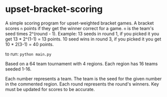 # upset-bracket-scoring
A simple scoring program for upset-weighted bracket games. A bracket scores `n` points if they get the winner correct for a game. `n` is the team's seed times 2^(round - 1). Example: 13 seeds in round 1, if you picked it you get 13 * 2^(1-1) = 13 points. 10 seed wins in round 3, if you picked it you get 10 * 2(3-1) = 40 points.

to run: `python main.py`

Based on a 64 team tournament with 4 regions. Each region has 16 teams seeded 1-16. 

Each number represents a team. The team is the seed for the given number in the commented region. Each round represents the round's winners. Key must be updated for scores to be accurate.
